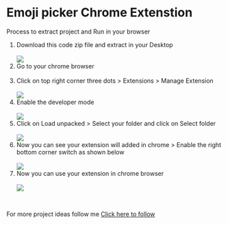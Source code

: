 <h1> Emoji picker Chrome Extenstion </h1>
<p>Process to extract project and Run in your browser</p>

<ol>
  <li>Download this code zip file and extract in your Desktop</li><br>
  <img src="https://i.imgur.com/ThsLhz6.png"/><br>
  <li>Go to your chrome browser</li><br>
  <li>Click on top right corner three dots > Extensions > Manage Extension</li><br>
  <img src="https://i.imgur.com/aoURPrU.png"/><br>
  <li>Enable the developer mode</li><br>
  <img src="https://i.imgur.com/Cz9rcf2.png" /><br>
  <li>Click on Load unpacked > Select your folder and click on Select folder</li><br>
  <img src="https://i.imgur.com/9fCumHi.png" /><br>
  <li>Now you can see your extension will added in chrome > Enable the right bottom corner switch as shown below</li><br>
  <img src="https://i.imgur.com/QwTZu7l.png" /><br>
  <li>Now you can use your extension in chrome browser</li><br>
  <img src="https://i.imgur.com/s8Zr0Il.png" /><br>
</ol>

<br> 
<p>For more project ideas follow me <a href="https://github.com/prathameshvattamwar">Click here to follow</a></p>
